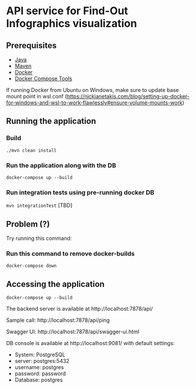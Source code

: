 # API service for Find-Out Infographics visualization  


## Prerequisites
- [Java](https://java.com/en/download/)
- [Maven](https://maven.apache.org/)
- [Docker](https://www.docker.com/)
- [Docker Compose Tools](https://docs.docker.com/compose/install/)

If running Docker from Ubuntu on Windows, make sure to update base mount point in wsl.conf (https://nickjanetakis.com/blog/setting-up-docker-for-windows-and-wsl-to-work-flawlessly#ensure-volume-mounts-work)  

## Running the application

### Build
`./mvn clean install`
### Run the application along with the DB 
`docker-compose up --build`
### Run integration tests using pre-running docker DB
`mvn integrationTest`  [TBD]

## Problem (?)
Try running this command:

### Run this command to remove docker-builds
`docker-compose down`

## Accessing the application
`docker-compose up --build`

The backend server is available at http://localhost:7878/api/

Sample call: http://localhost:7878/api/ping

Swagger UI: http://localhost:7878/api/swagger-ui.html

DB console is available at http://localhost:9081/ with default settings:
- System: PostgreSQL
- server: postgres:5432
- username: postgres
- password: password
- Database: postgres

 
